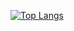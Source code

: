 [![Top Langs](https://github-readme-stats.vercel.app/api/top-langs/?username=anuraghazra&langs_count=4&theme=gotham)](https://github.com/anuraghazra/github-readme-stats)
